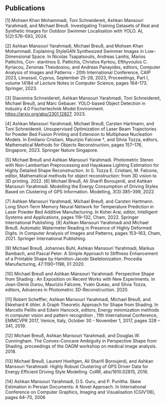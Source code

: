 ## Publications

[1] Mohsen Khan Mohammadi, Toni Schneidereit, Ashkan Mansouri Yarahmadi, and Michael Breuß. Investigating Training Datasets of Real and Synthetic Images for Outdoor Swimmer Localisation with YOLO. AI, 5(2):576–593, 2024.

[2] Ashkan Mansouri Yarahmadi, Michael Breuß, and Mohsen Khan Mohammadi. Explaining StyleGAN Synthesized Swimmer Images in Low-Dimensional Space. In Nicolas Tsapatsoulis, Andreas Lanitis, Marios Pattichis, Con- stantinos S. Pattichis, Christos Kyrkou, Efthyvoulos C. Kyriacou, Zenonas Theodosiou, and Andreas Panayides, editors, Computer Analysis of Images and Patterns - 20th International Conference, CAIP 2023, Limassol, Cyprus, September 25-28, 2023, Proceedings, Part I, volume 14184 of Lecture Notes in Computer Science, pages 164–173. Springer, 2023.

[3] Slavomira Schneidereit, Ashkan Mansouri Yarahmadi, Toni Schneidereit, Michael Breuß, and Marc Gebauer. YOLO-based Object Detection in Industry 4.0 Fischertechnik Model Environment. https://arxiv.org/abs/2301.12827, 2023.

[4] Ashkan Mansouri Yarahmadi, Michael Breuß, Carsten Hartmann, and Toni Schneidereit. Unsupervised Optimization of Laser Beam Trajectories for Powder Bed Fusion Printing and Extension to Multiphase Nucleation Models. In Emiliano Cristiani, Maurizio Falcone †, and Silvia Tozza, editors, Mathematical Methods for Objects Reconstruction, pages 157–176, Singapore, 2023. Springer Nature Singapore.

[5] Michael Breuß and Ashkan Mansouri Yarahmadi. Photometric Stereo with Non-Lambertian Preprocessing and Hayakawa Lighting Estimation for Highly Detailed Shape Reconstruction. In S. Tozza E. Cristiani, M. Falcone, editor, Mathematical methods for object reconstruction: from 3D vision to 3D printing. 2022.
[6] Michael Breuß, Ali Sharifi Boroujerdi, and Ashkan Mansouri Yarahmadi. Modelling the Energy Consumption of Driving Styles Based on Clustering of GPS Information. Modelling, 3(3):385–399, 2022.

[7] Ashkan Mansouri Yarahmadi, Michael Breuß, and Carsten Hartmann. Long Short-Term Memory Neural Network for Temperature Prediction in Laser Powder Bed Additive Manufacturing. In Kohei Arai, editor, Intelligent Systems and Applications, pages 119–132, Cham, 2022. Springer International Publishing.
[8] Ashkan Mansouri Yarahmadi and Michael Breuß. Automatic Watermeter Reading in Presence of Highly Deformed Digits. In Computer Analysis of Images and Patterns, pages 153–163, Cham, 2021. Springer International Publishing.

[9] Michael Breuß, Johannes Buhl, Ashkan Mansouri Yarahmadi, Markus Bambach, and Pascal Peter. A Simple Approach to Stiffness Enhancement of a Printable Shape by Hamilton-Jacobi Skeletonization. Procedia Manufacturing, 47:1190–1196, 01 2020.

[10] Michael Breuß and Ashkan Mansouri Yarahmadi. Perspective Shape from Shading : An Exposition on Recent Works with New Experiments. In Jean-Denis Durou, Maurizio Falcone, Yvain Queau, and Silvia Tozza, editors, Advances in Photometric 3D-Reconstruction. 2020.

[11] Robert Scheffler, Ashkan Mansouri Yarahmadi, Michael Breuß, and Ekkehard K ̈ohler. A Graph Theoretic Approach for Shape from Shading. In Marcello Pelillo and Edwin Hancock, editors, Energy minimization methods in computer vision and pattern recognition , 11th International Conference, EMMCVPR 2017, Venice, Italy, October 30 - November 1, 2017, pages 328 – 341, 2019.

[12] Michael Breuß, Ashkan Mansouri Yarahmadi, and Douglas W. Cunningham. The Convex-Concave Ambiguity in Perspective Shape from Shading, proceedings of the OAGM workshop on medical image analysis. 2018.

[13] Michael Breuß, Laurent Hoeltgen, Ali Sharifi Boroujerdi, and Ashkan Mansouri Yarahmadi. Highly Robust Clustering of GPS Driver Data for Energy Efficient Driving Style Modelling. CoRR, abs/1610.02815, 2016.

[14] Ashkan Mansouri Yarahmadi, D.S. Guru, and P. Punitha. Skew Estimation in Persian Documents: A Novel Approach. In International Conference on Computer Graphics, Imaging and Visualisation (CGIV’06), pages 64–70, 2006

